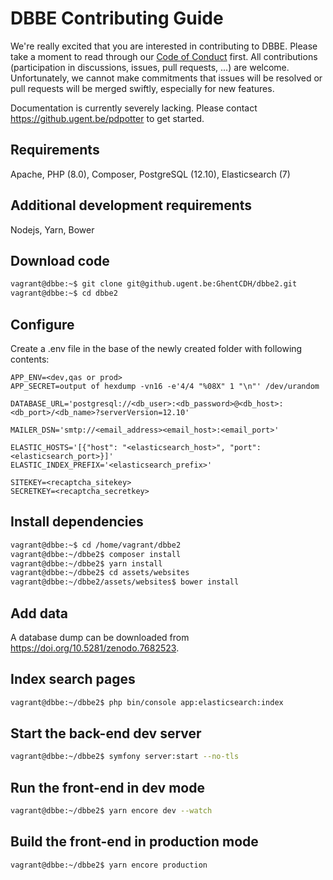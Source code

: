 # DBBE Contributing Guide

We're really excited that you are interested in contributing to DBBE. Please take a moment to read through our [Code of Conduct](CODE_OF_CONDUCT.md) first. All contributions (participation in discussions, issues, pull requests, ...) are welcome. Unfortunately, we cannot make commitments that issues will be resolved or pull requests will be merged swiftly, especially for new features.

Documentation is currently severely lacking. Please contact <https://github.ugent.be/pdpotter> to get started.

## Requirements

Apache, PHP (8.0), Composer, PostgreSQL (12.10), Elasticsearch (7)

## Additional development requirements

Nodejs, Yarn, Bower

## Download code

```sh
vagrant@dbbe:~$ git clone git@github.ugent.be:GhentCDH/dbbe2.git
vagrant@dbbe:~$ cd dbbe2
```

## Configure

Create a .env file in the base of the newly created folder with following contents:

```text
APP_ENV=<dev,qas or prod>
APP_SECRET=output of hexdump -vn16 -e'4/4 "%08X" 1 "\n"' /dev/urandom

DATABASE_URL='postgresql://<db_user>:<db_password>@<db_host>:<db_port>/<db_name>?serverVersion=12.10'

MAILER_DSN='smtp://<email_address><email_host>:<email_port>'

ELASTIC_HOSTS='[{"host": "<elasticsearch_host>", "port": <elasticsearch_port>}]'
ELASTIC_INDEX_PREFIX='<elasticsearch_prefix>'

SITEKEY=<recaptcha_sitekey>
SECRETKEY=<recaptcha_secretkey>
```

## Install dependencies

```sh
vagrant@dbbe:~$ cd /home/vagrant/dbbe2
vagrant@dbbe:~/dbbe2$ composer install
vagrant@dbbe:~/dbbe2$ yarn install
vagrant@dbbe:~/dbbe2$ cd assets/websites
vagrant@dbbe:~/dbbe2/assets/websites$ bower install
```

## Add data

A database dump can be downloaded from <https://doi.org/10.5281/zenodo.7682523>.

## Index search pages

```sh
vagrant@dbbe:~/dbbe2$ php bin/console app:elasticsearch:index
```

## Start the back-end dev server

```sh
vagrant@dbbe:~/dbbe2$ symfony server:start --no-tls
```

## Run the front-end in dev mode

```sh
vagrant@dbbe:~/dbbe2$ yarn encore dev --watch
```

## Build the front-end in production mode

```sh
vagrant@dbbe:~/dbbe2$ yarn encore production
```
